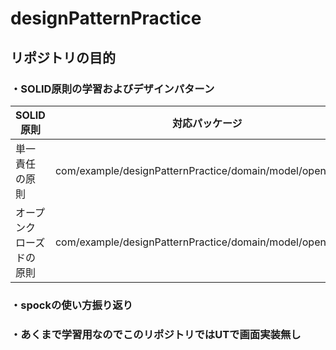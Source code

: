 # designPatternPractice

## リポジトリの目的

### ・SOLID原則の学習およびデザインパターン

| SOLID原則      | 対応パッケージ                                                |
|--------------|--------------------------------------------------------|
| 単一責任の原則      | com/example/designPatternPractice/domain/model/openClosed |
| オープンクローズドの原則 |com/example/designPatternPractice/domain/model/openClosed                                                         |

### ・spockの使い方振り返り

### ・あくまで学習用なのでこのリポジトリではUTで画面実装無し

